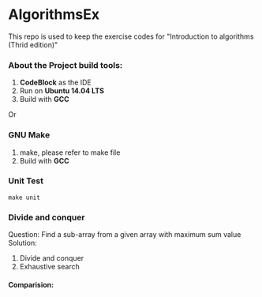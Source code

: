 # AlgorithmsEx

This repo is used to keep the exercise codes for "Introduction to algorithms (Thrid edition)"

### About the Project build tools:
1. __CodeBlock__ as the IDE
2. Run on __Ubuntu 14.04 LTS__
3. Build with __GCC__

Or

### GNU Make
1. make, please refer to make file
2. Build with __GCC__

### Unit Test
    
    make unit

### Divide and conquer

Question: Find a sub-array from a given array with maximum sum value
Solution:
1. Divide and conquer
2. Exhaustive search

#### Comparision:

